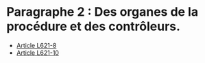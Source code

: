 # Paragraphe 2 : Des organes de la procédure et des contrôleurs.

- [Article L621-8](article-l621-8.md)
- [Article L621-10](article-l621-10.md)
